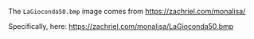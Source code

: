The `LaGioconda50.bmp` image comes from https://zachriel.com/monalisa/

Specifically, here: https://zachriel.com/monalisa/LaGioconda50.bmp

